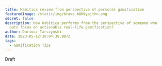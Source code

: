 ```yaml
---
title: Habitica review from perspective of personal gamification
featuredImage: /static/img/brave_h8h9yajthn.png
secret: false
description: How Habitica performs from the perspective of someone who really
  puts focus on actionable real-life gamification?
author: Dariusz Tarczyński
date: 2023-05-12T10:04:38.997Z
tags:
  - Gamification Tips
---
```

Draft